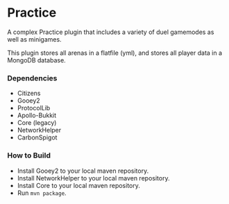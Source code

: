 # Practice

A complex Practice plugin that includes a variety of duel gamemodes as well as minigames.

This plugin stores all arenas in a flatfile (yml), and stores all player data in a MongoDB database.

### Dependencies
- Citizens
- Gooey2
- ProtocolLib
- Apollo-Bukkit
- Core (legacy)
- NetworkHelper
- CarbonSpigot

### How to Build
- Install Gooey2 to your local maven repository.
- Install NetworkHelper to your local maven repository.
- Install Core to your local maven repository.
- Run `mvn package`.
